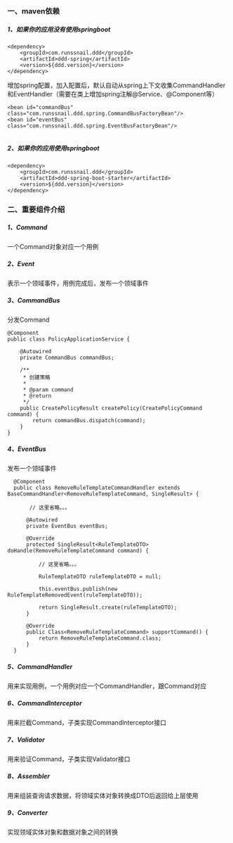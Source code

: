 ### 一、maven依赖
##### 1、如果你的应用没有使用springboot
```
<dependency>
    <groupId>com.runssnail.ddd</groupId>
    <artifactId>ddd-spring</artifactId>
    <version>${ddd.version}</version>
</dependency>
```

增加spring配置，加入配置后，默认自动从spring上下文收集CommandHandler和EventHandler（需要在类上增加spring注解@Service、@Component等）
```
<bean id="commandBus" class="com.runssnail.ddd.spring.CommandBusFactoryBean"/>
<bean id="eventBus" class="com.runssnail.ddd.spring.EventBusFactoryBean"/>
    
```


##### 2、如果你的应用使用springboot
```
<dependency>
    <groupId>com.runssnail.ddd</groupId>
    <artifactId>ddd-spring-boot-starter</artifactId>
    <version>${ddd.version}</version>
</dependency>
```

### 二、重要组件介绍

##### 1、Command
一个Command对象对应一个用例

##### 2、Event
表示一个领域事件，用例完成后，发布一个领域事件

##### 3、CommandBus
分发Command

```
@Component
public class PolicyApplicationService {

    @Autowired
    private CommandBus commandBus;

    /**
     * 创建策略
     *
     * @param command
     * @return
     */
    public CreatePolicyResult createPolicy(CreatePolicyCommand command) {
        return commandBus.dispatch(command);
    }
}

```

##### 4、EventBus
发布一个领域事件

```
  @Component
  public class RemoveRuleTemplateCommandHandler extends BaseCommandHandler<RemoveRuleTemplateCommand, SingleResult> {
  
       // 这里省略。。。
  
      @Autowired
      private EventBus eventBus;
  
      @Override
      protected SingleResult<RuleTemplateDTO> doHandle(RemoveRuleTemplateCommand command) {
  
          // 这里省略。。。
  
          RuleTemplateDTO ruleTemplateDTO = null;
  
          this.eventBus.publish(new RuleTemplateRemovedEvent(ruleTemplateDTO));
  
          return SingleResult.create(ruleTemplateDTO);
      }
  
      @Override
      public Class<RemoveRuleTemplateCommand> supportCommand() {
          return RemoveRuleTemplateCommand.class;
      }
  }
```

##### 5、CommandHandler
用来实现用例，一个用例对应一个CommandHandler，跟Command对应

##### 6、CommandInterceptor
用来拦截Command，子类实现CommandInterceptor接口

##### 7、Validator
用来验证Command，子类实现Validator接口

##### 8、Assembler
用来组装查询请求数据，将领域实体对象转换成DTO后返回给上层使用

##### 9、Converter
实现领域实体对象和数据对象之间的转换
